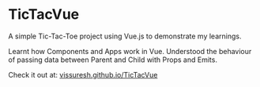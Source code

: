 # TicTacVue
A simple Tic-Tac-Toe project using Vue.js to demonstrate my learnings.

Learnt how Components and Apps work in Vue. Understood the behaviour of passing data between Parent and Child with Props and Emits.

Check it out at: [vissuresh.github.io/TicTacVue](https://vissuresh.github.io/TicTacVue/)
